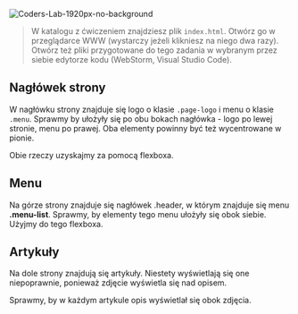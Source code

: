 ![Coders-Lab-1920px-no-background](https://user-images.githubusercontent.com/152855/73064373-5ed69780-3ea1-11ea-8a71-3d370a5e7dd8.png)


> W katalogu z ćwiczeniem znajdziesz plik `index.html`. Otwórz go w przeglądarce WWW (wystarczy jeżeli klikniesz na niego dwa razy).  
> Otwórz też pliki przygotowane do tego zadania w wybranym przez siebie edytorze kodu (WebStorm, Visual Studio Code). 


## Nagłówek strony

W nagłówku strony znajduje się logo o klasie `.page-logo` i menu o klasie `.menu`. 
Sprawmy by ułożyły się po obu bokach nagłówka - logo po lewej stronie, menu po prawej. Oba elementy powinny być też wycentrowane w pionie. 

Obie rzeczy uzyskajmy za pomocą flexboxa.


## Menu

Na górze strony znajduje się nagłówek .header, w którym znajduje się menu **.menu-list**.
Sprawmy, by elementy tego menu ułożyły się obok siebie. Użyjmy do tego flexboxa.


## Artykuły

Na dole strony znajdują się artykuły. 
Niestety wyświetlają się one niepoprawnie, ponieważ zdjęcie wyświetla się nad opisem.

Sprawmy, by w każdym artykule opis wyświetlał się obok zdjęcia.

